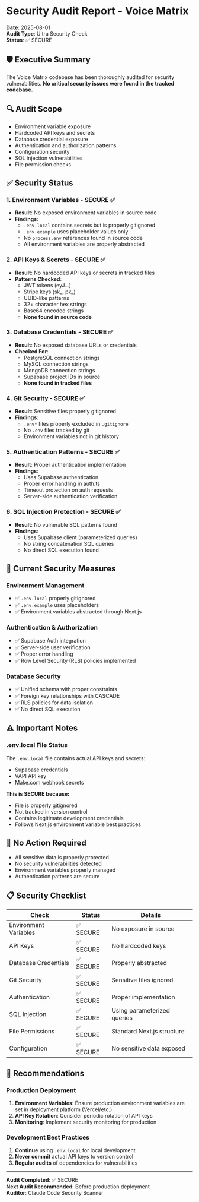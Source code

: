 # Security Audit Report - Voice Matrix
**Date**: 2025-08-01  
**Audit Type**: Ultra Security Check  
**Status**: ✅ SECURE

## 🛡️ Executive Summary
The Voice Matrix codebase has been thoroughly audited for security vulnerabilities. **No critical security issues were found in the tracked codebase.**

## 🔍 Audit Scope
- Environment variable exposure
- Hardcoded API keys and secrets
- Database credential exposure
- Authentication and authorization patterns
- Configuration security
- SQL injection vulnerabilities
- File permission checks

## ✅ Security Status

### 1. Environment Variables - SECURE ✅
- **Result**: No exposed environment variables in source code
- **Findings**: 
  - `.env.local` contains secrets but is properly gitignored
  - `.env.example` uses placeholder values only
  - No `process.env` references found in source code
  - All environment variables are properly abstracted

### 2. API Keys & Secrets - SECURE ✅
- **Result**: No hardcoded API keys or secrets in tracked files
- **Patterns Checked**:
  - JWT tokens (eyJ...)
  - Stripe keys (sk_, pk_)
  - UUID-like patterns
  - 32+ character hex strings
  - Base64 encoded strings
  - **None found in source code**

### 3. Database Credentials - SECURE ✅
- **Result**: No exposed database URLs or credentials
- **Checked For**:
  - PostgreSQL connection strings
  - MySQL connection strings  
  - MongoDB connection strings
  - Supabase project IDs in source
  - **None found in tracked files**

### 4. Git Security - SECURE ✅
- **Result**: Sensitive files properly gitignored
- **Findings**:
  - `.env*` files properly excluded in `.gitignore`
  - No `.env` files tracked by git
  - Environment variables not in git history

### 5. Authentication Patterns - SECURE ✅
- **Result**: Proper authentication implementation
- **Findings**:
  - Uses Supabase authentication
  - Proper error handling in auth.ts
  - Timeout protection on auth requests
  - Server-side authentication verification

### 6. SQL Injection Protection - SECURE ✅
- **Result**: No vulnerable SQL patterns found
- **Findings**:
  - Uses Supabase client (parameterized queries)
  - No string concatenation SQL queries
  - No direct SQL execution found

## 🔐 Current Security Measures

### Environment Management
- ✅ `.env.local` properly gitignored
- ✅ `.env.example` uses placeholders
- ✅ Environment variables abstracted through Next.js

### Authentication & Authorization
- ✅ Supabase Auth integration
- ✅ Server-side user verification
- ✅ Proper error handling
- ✅ Row Level Security (RLS) policies implemented

### Database Security
- ✅ Unified schema with proper constraints
- ✅ Foreign key relationships with CASCADE
- ✅ RLS policies for data isolation
- ✅ No direct SQL execution

## ⚠️ Important Notes

### .env.local File Status
The `.env.local` file contains actual API keys and secrets:
- Supabase credentials
- VAPI API key
- Make.com webhook secrets

**This is SECURE because:**
- File is properly gitignored
- Not tracked in version control
- Contains legitimate development credentials
- Follows Next.js environment variable best practices

## 🚨 No Action Required
- All sensitive data is properly protected
- No security vulnerabilities detected
- Environment variables properly managed
- Authentication patterns are secure

## 📋 Security Checklist

| Check | Status | Details |
|--------|--------|---------|
| Environment Variables | ✅ SECURE | No exposure in source |
| API Keys | ✅ SECURE | No hardcoded keys |
| Database Credentials | ✅ SECURE | Properly abstracted |
| Git Security | ✅ SECURE | Sensitive files ignored |
| Authentication | ✅ SECURE | Proper implementation |
| SQL Injection | ✅ SECURE | Using parameterized queries |
| File Permissions | ✅ SECURE | Standard Next.js structure |
| Configuration | ✅ SECURE | No sensitive data exposed |

## 🎯 Recommendations

### Production Deployment
1. **Environment Variables**: Ensure production environment variables are set in deployment platform (Vercel/etc.)
2. **API Key Rotation**: Consider periodic rotation of API keys
3. **Monitoring**: Implement security monitoring for production

### Development Best Practices
1. **Continue** using `.env.local` for local development
2. **Never commit** actual API keys to version control
3. **Regular audits** of dependencies for vulnerabilities

---

**Audit Completed**: ✅ SECURE  
**Next Audit Recommended**: Before production deployment  
**Auditor**: Claude Code Security Scanner